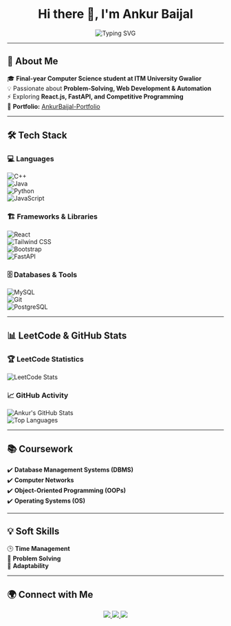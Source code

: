 <h1 align="center"> Hi there 👋, I'm Ankur Baijal </h1>
<p align="center">
  <img src="https://readme-typing-svg.herokuapp.com?font=Fira+Code&weight=500&pause=1000&color=F75C7E&center=true&vCenter=true&width=500&lines=Passionate+Software+Developer;Final-year+CS+Student;React.js+%7C+FastAPI+%7C+Java+%7C+DSA;Always+learning+and+exploring!" alt="Typing SVG" />
</p>

---
  
## 🚀 About Me  
🎓 **Final-year Computer Science student at ITM University Gwalior**  
💡 Passionate about **Problem-Solving, Web Development & Automation**  
⚡ Exploring **React.js, FastAPI, and Competitive Programming**  
📌 **Portfolio:** [AnkurBaijal-Portfolio](https://ankurbaijal123.github.io/Portfolio-AnkurBaijal/)  

---

## 🛠️ Tech Stack  
### 💻 Languages  
![C++](https://img.shields.io/badge/-C++-00599C?style=for-the-badge&logo=cplusplus&logoColor=white)  
![Java](https://img.shields.io/badge/-Java-007396?style=for-the-badge&logo=java&logoColor=white)  
![Python](https://img.shields.io/badge/-Python-3776AB?style=for-the-badge&logo=python&logoColor=white)  
![JavaScript](https://img.shields.io/badge/-JavaScript-F7DF1E?style=for-the-badge&logo=javascript&logoColor=black)  

### 🏗️ Frameworks & Libraries  
![React](https://img.shields.io/badge/-React-61DAFB?style=for-the-badge&logo=react&logoColor=black)  
![Tailwind CSS](https://img.shields.io/badge/-TailwindCSS-38B2AC?style=for-the-badge&logo=tailwind-css&logoColor=white)  
![Bootstrap](https://img.shields.io/badge/-Bootstrap-7952B3?style=for-the-badge&logo=bootstrap&logoColor=white)  
![FastAPI](https://img.shields.io/badge/-FastAPI-009688?style=for-the-badge&logo=fastapi&logoColor=white)  

### 🗄️ Databases & Tools  
![MySQL](https://img.shields.io/badge/-MySQL-4479A1?style=for-the-badge&logo=mysql&logoColor=white)  
![Git](https://img.shields.io/badge/-Git-F05032?style=for-the-badge&logo=git&logoColor=white)  
![PostgreSQL](https://img.shields.io/badge/-PostgreSQL-4169E1?style=for-the-badge&logo=postgresql&logoColor=white)  

---

## 📊 LeetCode & GitHub Stats  
### 🏆 LeetCode Statistics  
![LeetCode Stats](https://leetcard.jacoblin.cool/ankur_baijal?theme=dark&font=Montserrat&ext=contest)  

### 📈 GitHub Activity  
![Ankur's GitHub Stats](https://github-readme-stats.vercel.app/api?username=ankurbaijal123&show_icons=true&theme=radical)  
![Top Languages](https://github-readme-stats.vercel.app/api/top-langs/?username=ankurbaijal123&layout=compact&theme=radical)  

---

## 📚 Coursework  
✔️ **Database Management Systems (DBMS)**  
✔️ **Computer Networks**  
✔️ **Object-Oriented Programming (OOPs)**  
✔️ **Operating Systems (OS)**  

---

## 💡 Soft Skills  
🕒 **Time Management**  
🧠 **Problem Solving**  
🔄 **Adaptability**  

---

## 🌍 Connect with Me  
<p align="center">
  <a href="https://www.linkedin.com/in/ankur-baijal-32526022b/">
    <img src="https://img.shields.io/badge/-LinkedIn-0077B5?style=for-the-badge&logo=linkedin&logoColor=white" />
  </a>
  <a href="mailto:ankurbaijal123@gmail.com">
    <img src="https://img.shields.io/badge/-Gmail-D14836?style=for-the-badge&logo=gmail&logoColor=white" />
  </a>
  <a href="https://github.com/ankurbaijal123">
    <img src="https://img.shields.io/badge/-GitHub-181717?style=for-the-badge&logo=github&logoColor=white" />
  </a>
</p>
